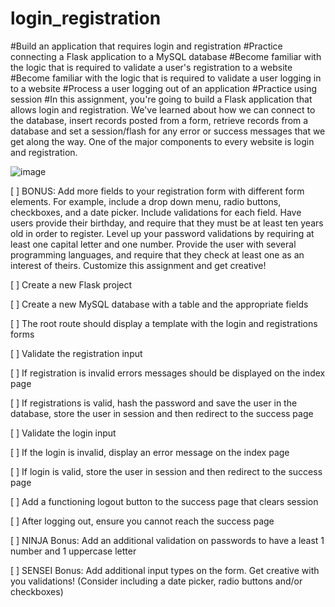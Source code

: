 # login_registration

#Build an application that requires login and registration
#Practice connecting a Flask application to a MySQL database
#Become familiar with the logic that is required to validate a user's registration to a website
#Become familiar with the logic that is required to validate a user logging in to a website
#Process a user logging out of an application
#Practice using session
#In this assignment, you're going to build a Flask application that allows login and registration. We've learned about how we can connect to the database, insert records posted from a form, retrieve records from a database and set a session/flash for any error or success messages that we get along the way. One of the major components to every website is login and registration.




![image](https://user-images.githubusercontent.com/89495764/162641632-f86de3bc-7642-4017-bfc4-77b5b5a8c1f5.png)



[ ] BONUS:
Add more fields to your registration form with different form elements. For example, include a drop down menu, radio buttons, checkboxes, and a date picker. Include validations for each field. Have users provide their birthday, and require that they must be at least ten years old in order to register. Level up your password validations by requiring at least one capital letter and one number. Provide the user with several programming languages, and require that they check at least one as an interest of theirs. Customize this assignment and get creative!

[ ] Create a new Flask project

[ ] Create a new MySQL database with a table and the appropriate fields

[ ] The root route should display a template with the login and registrations forms

[ ] Validate the registration input

[ ] If registration is invalid errors messages should be displayed on the index page

[ ] If registrations is valid, hash the password and save the user in the database, store the user in session and then redirect to the success page

[ ] Validate the login input

[ ] If the login is invalid, display an error message on the index page

[ ] If login is valid, store the user in session and then redirect to the success page

[ ] Add a functioning logout button to the success page that clears session

[ ] After logging out, ensure you cannot reach the success page

[ ] NINJA Bonus: Add an additional validation on passwords to have a least 1 number and 1 uppercase letter

[ ] SENSEI Bonus: Add additional input types on the form. Get creative with you validations! (Consider including a date picker, radio buttons and/or checkboxes)
